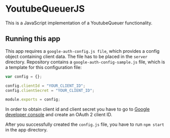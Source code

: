 # YoutubeQueuerJS
This is a JavaScript implementation of a YoutubeQueuer functionality.

## Running this app

This app requires a `google-auth-config.js file`, which provides a config object containing client data. The file has to be placed in the `server` directory.
Repository contains a `google-auth-config-sample.js` file, which is a template for this configuration file:

```javascript
var config = {};

config.clientId = "YOUR_CLIENT_ID";
config.clientSecret = "YOUR_CLIENT_ID";

module.exports = config;
```

In order to obtain client id and client secret you have to go to [Google developer console](https://console.developers.google.com/apis/credentials) and create an OAuth 2 client ID.

After you successfully created the `config.js` file, you have to run `npm start` in the app directory.